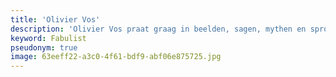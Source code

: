 ```yaml
---
title: 'Olivier Vos'
description: 'Olivier Vos praat graag in beelden, sagen, mythen en sprookjes om wijsheden over te brengen waar het intellect zo moeilijk bij kan.'
keyword: Fabulist
pseudonym: true
image: 63eeff22-a3c0-4f61-bdf9-abf06e875725.jpg
---
```

